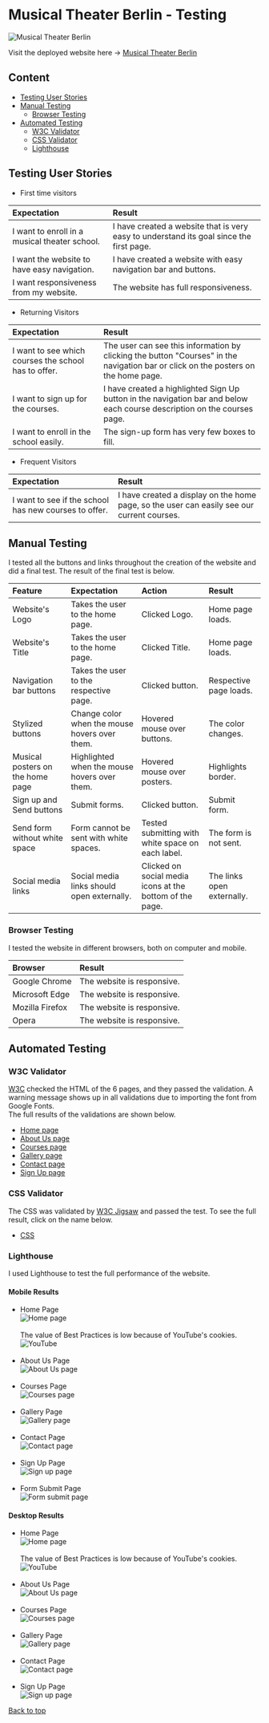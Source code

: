 # Musical Theater Berlin - Testing

![Musical Theater Berlin](documentation/am-i-responsive.png)

Visit the deployed website here → [Musical Theater Berlin](https://enniovilla.github.io/project-1-ci/)

## Content

* [Testing User Stories](#testing-user-stories)
* [Manual Testing](#manual-testing)
    * [Browser Testing](#browser-testing)
* [Automated Testing](#automated-testing)
    * [W3C Validator](#w3c-validator)
    * [CSS Validator](#css-validator)
    * [Lighthouse](#lighthouse)

## Testing User Stories

- First time visitors

| Expectation | Result |
| :--- | :--- |
| I want to enroll in a musical theater school. | I have created a website that is very easy to understand its goal since the first page. |
| I want the website to have easy navigation. | I have created a website with easy navigation bar and buttons. |
| I want responsiveness from my website. | The website has full responsiveness. |

- Returning Visitors

| Expectation | Result |
| :--- | :--- |
| I want to see which courses the school has to offer. | The user can see this information by clicking the button "Courses" in the navigation bar or click on the posters on the home page. |
| I want to sign up for the courses. | I have created a highlighted Sign Up button in the navigation bar and below each course description on the courses page. |
| I want to enroll in the school easily. | The sign-up form has very few boxes to fill. |

- Frequent Visitors

| Expectation | Result |
| :--- | :--- |
| I want to see if the school has new courses to offer. | I have created a display on the home page, so the user can easily see our current courses. |

## Manual Testing

I tested all the buttons and links throughout the creation of the website and did a final test. The result of the final test is below.

| Feature | Expectation | Action | Result |
| :--- | :--- | :--- | :--- |
| Website's Logo | Takes the user to the home page. | Clicked Logo. | Home page loads. |
| Website's Title | Takes the user to the home page. | Clicked Title. | Home page loads. |
| Navigation bar buttons | Takes the user to the respective page. | Clicked button. | Respective page loads. |
| Stylized buttons | Change color when the mouse hovers over them.| Hovered mouse over buttons. | The color changes. |
| Musical posters on the home page | Highlighted when the mouse hovers over them. | Hovered mouse over posters. | Highlights border. |
| Sign up and Send buttons | Submit forms. | Clicked button. | Submit form. |
| Send form without white space | Form cannot be sent with white spaces. | Tested submitting with white space on each label. | The form is not sent. |
| Social media links | Social media links should open externally. | Clicked on social media icons at the bottom of the page. | The links open externally. |

### Browser Testing

I tested the website in different browsers, both on computer and mobile.

| Browser | Result |
| :--- | :--- |
| Google Chrome | The website is responsive. |
| Microsoft Edge | The website is responsive. |
| Mozilla Firefox | The website is responsive. |
| Opera | The website is responsive. |

## Automated Testing

### W3C Validator
[W3C](https://validator.w3.org/) checked the HTML of the 6 pages, and they passed the validation. A warning message shows up in all validations due to importing the font from Google Fonts. <br>The full results of the validations are shown below.
- [Home page](documentation/testing/index.pdf)
- [About Us page](documentation/testing/about-us.pdf)
- [Courses page](documentation/testing/courses.pdf)
- [Gallery page](documentation/testing/gallery.pdf)
- [Contact page](documentation/testing/contact.pdf)
- [Sign Up page](documentation/testing/signup.pdf)

### CSS Validator
The CSS was validated by [W3C Jigsaw](https://jigsaw.w3.org/css-validator/) and passed the test. To see the full result, click on the name below.
- [CSS](documentation/testing/css-validation.pdf)

### Lighthouse

I used Lighthouse to test the full performance of the website.

#### Mobile Results

- Home Page<br>
![Home page](documentation/lighthouse/mobile-home.png)<br><br>
The value of Best Practices is low because of YouTube's cookies.<br>
![YouTube](documentation/lighthouse/cookies.png)<br><br>
- About Us Page<br>
![About Us page](documentation/lighthouse/mobile-about-us.png)<br><br>
- Courses Page<br>
![Courses page](documentation/lighthouse/mobile-courses.png)<br><br>
- Gallery Page<br>
![Gallery page](documentation/lighthouse/mobile-gallery.png)<br><br>
- Contact Page<br>
![Contact page](documentation/lighthouse/mobile-contact.png)<br><br>
- Sign Up Page<br>
![Sign up page](documentation/lighthouse/mobile-sign-up.png)<br><br>
- Form Submit Page<br>
![Form submit page](documentation/lighthouse/mobile-form-submitted.png)<br>

#### Desktop Results

- Home Page<br>
![Home page](documentation/lighthouse/desktop-home.png)<br><br>
The value of Best Practices is low because of YouTube's cookies.<br>
![YouTube](documentation/lighthouse/cookies.png)<br><br>
- About Us Page<br>
![About Us page](documentation/lighthouse/desktop-about-us.png)<br><br>
- Courses Page<br>
![Courses page](documentation/lighthouse/desktop-courses.png)<br><br>
- Gallery Page<br>
![Gallery page](documentation/lighthouse/desktop-gallery.png)<br><br>
- Contact Page<br>
![Contact page](documentation/lighthouse/desktop-contact.png)<br><br>
- Sign Up Page<br>
![Sign up page](documentation/lighthouse/desktop-sign-up.png)<br>

[Back to top](<#content>)